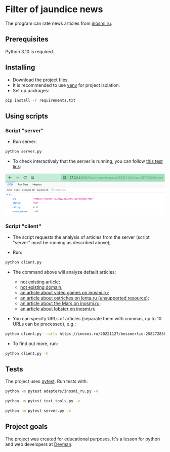 # Filter of jaundice news

The program can rate news articles from [inosmi.ru](https://inosmi.ru/).

## Prerequisites

Python 3.10 is required.

## Installing

- Download the project files.
- It is recommended to use [venv](https://docs.python.org/3/library/venv.html?highlight=venv#module-venv) for project isolation.
- Set up packages:

```bash
pip install -r requirements.txt
```

## Using scripts

### Script "server"

- Run server:

```bash
python server.py
```

- To check interactively that the server is running, you can follow [this test link](http://127.0.0.1:8080/?urls=https://inosmi.ru/20221104/mars-257472040.html):

![check in browser](./images/check_in_browser.png)

### Script "client"

- The script requests the analysis of articles from the server (script "server" must be running as described above);

- Run:

```bash
python client.py
```

- The command above will analyze default articles:
  - [not existing article](https://inosmi.ru/not/exist.html);
  - [not existing domain](https://inosmiy.ru/20221106/virusy-257514193.html);
  - [an article about video games on inosmi.ru](https://inosmi.ru/20221106/videoigry-257474918.html);
  - [an article about ostriches on lenta.ru (unsupported resource)](https://lenta.ru/news/2022/11/27/20_strausov/);
  - [an article about the Mars on inosmi.ru](https://inosmi.ru/20221104/mars-257472040.html);
  - [an article about lobster on  inosmi.ru](https://inosmi.ru/20221127/bessmertie-258272850.html)

- You can specify URLs of articles (separate them with commas, up to 10 URLs can be processed), e.g.:

```bash
python client.py --urls https://inosmi.ru/20221127/bessmertie-258272850.html,https://inosmi.ru/20221104/mars-257472040.html
```

- To find out more, run:

```bash
python client.py -h
```

## Tests

The project uses [pytest](https://docs.pytest.org/en/latest/). Run tests with:

```bash
python -m pytest adapters/inosmi_ru.py -v
```

```bash
python -m pytest text_tools.py -v
```

```bash
python -m pytest server.py -v
```

## Project goals

The project was created for educational purposes.
It's a lesson for python and web developers at [Devman](https://dvmn.org/).
